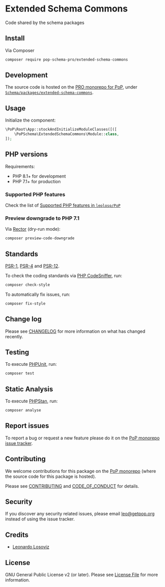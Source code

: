 # Extended Schema Commons

<!--
[![Build Status][ico-travis]][link-travis]
[![Quality Score][ico-code-quality]][link-code-quality]
[![Software License][ico-license]](LICENSE.md)
[![Latest Version on Packagist][ico-version]][link-packagist]
[![Coverage Status][ico-scrutinizer]][link-scrutinizer]
[![Total Downloads][ico-downloads]][link-downloads]
-->

Code shared by the schema packages

## Install

Via Composer

``` bash
composer require pop-schema-pro/extended-schema-commons
```

## Development

The source code is hosted on the [PRO monorepo for PoP](https://github.com/leoloso/PRO), under [`Schema/packages/extended-schema-commons`](https://github.com/leoloso/PRO/tree/master/layers/Schema/packages/extended-schema-commons).

## Usage

Initialize the component:

``` php
\PoP\Root\App::stockAndInitializeModuleClasses([([
    \PoPSchema\ExtendedSchemaCommons\Module::class,
]);
```

## PHP versions

Requirements:

- PHP 8.1+ for development
- PHP 7.1+ for production

### Supported PHP features

Check the list of [Supported PHP features in `leoloso/PoP`](https://github.com/leoloso/PoP/blob/master/docs/supported-php-features.md)

### Preview downgrade to PHP 7.1

Via [Rector](https://github.com/rectorphp/rector) (dry-run mode):

```bash
composer preview-code-downgrade
```

## Standards

[PSR-1](https://www.php-fig.org/psr/psr-1), [PSR-4](https://www.php-fig.org/psr/psr-4) and [PSR-12](https://www.php-fig.org/psr/psr-12).

To check the coding standards via [PHP CodeSniffer](https://github.com/squizlabs/PHP_CodeSniffer), run:

``` bash
composer check-style
```

To automatically fix issues, run:

``` bash
composer fix-style
```

## Change log

Please see [CHANGELOG](CHANGELOG.md) for more information on what has changed recently.

## Testing

To execute [PHPUnit](https://phpunit.de/), run:

``` bash
composer test
```

## Static Analysis

To execute [PHPStan](https://github.com/phpstan/phpstan), run:

``` bash
composer analyse
```

## Report issues

To report a bug or request a new feature please do it on the [PoP monorepo issue tracker](https://github.com/leoloso/PoP/issues).

## Contributing

We welcome contributions for this package on the [PoP monorepo](https://github.com/leoloso/PoP) (where the source code for this package is hosted).

Please see [CONTRIBUTING](CONTRIBUTING.md) and [CODE_OF_CONDUCT](CODE_OF_CONDUCT.md) for details.

## Security

If you discover any security related issues, please email leo@getpop.org instead of using the issue tracker.

## Credits

- [Leonardo Losoviz][link-author]

## License

GNU General Public License v2 (or later). Please see [License File](LICENSE.md) for more information.

[ico-version]: https://img.shields.io/packagist/v/pop-schema-pro/extended-schema-commons.svg?style=flat-square
[ico-license]: https://img.shields.io/badge/license-GPLv2-brightgreen.svg?style=flat-square
[ico-travis]: https://img.shields.io/travis/pop-schema-pro/extended-schema-commons/master.svg?style=flat-square
[ico-scrutinizer]: https://img.shields.io/scrutinizer/coverage/g/pop-schema-pro/extended-schema-commons.svg?style=flat-square
[ico-code-quality]: https://img.shields.io/scrutinizer/g/pop-schema-pro/extended-schema-commons.svg?style=flat-square
[ico-downloads]: https://img.shields.io/packagist/dt/pop-schema-pro/extended-schema-commons.svg?style=flat-square

[link-packagist]: https://packagist.org/packages/pop-schema-pro/extended-schema-commons
[link-travis]: https://travis-ci.org/pop-schema-pro/extended-schema-commons
[link-scrutinizer]: https://scrutinizer-ci.com/g/pop-schema-pro/extended-schema-commons/code-structure
[link-code-quality]: https://scrutinizer-ci.com/g/pop-schema-pro/extended-schema-commons
[link-downloads]: https://packagist.org/packages/pop-schema-pro/extended-schema-commons
[link-contributors]: ../../../../../../contributors
[link-author]: https://github.com/leoloso
